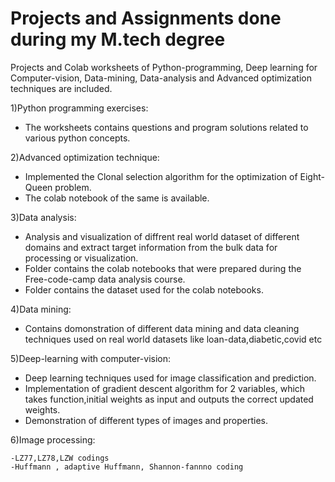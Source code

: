 # Projects and Assignments done during my M.tech degree
Projects and Colab worksheets of Python-programming, Deep learning for Computer-vision, Data-mining, Data-analysis and Advanced optimization techniques are included.

1)Python programming exercises:
    
   - The worksheets contains questions and program solutions related to various python concepts.

2)Advanced optimization technique:
    
   - Implemented the Clonal selection algorithm for the optimization of Eight-Queen problem. 
   - The colab notebook of the same is available.

3)Data analysis:
    
   - Analysis and visualization of diffrent real world dataset of different domains and extract target information from the bulk data for processing or visualization.
   - Folder contains the colab notebooks that were prepared during the Free-code-camp data analysis course.
   - Folder contains the dataset used for the colab notebooks.
 
4)Data mining:
    
   - Contains domonstration of different data mining and data cleaning techniques used on real world datasets like loan-data,diabetic,covid etc

5)Deep-learning with computer-vision:
    
   - Deep learning techniques used for image classification and prediction.
   - Implementation of gradient descent algorithm for 2 variables, which takes function,initial weights as input and outputs the correct updated weights.
   - Demonstration of different types of images and properties.
 
6)Image processing:
    
    -LZ77,LZ78,LZW codings
    -Huffmann , adaptive Huffmann, Shannon-fannno coding
    
